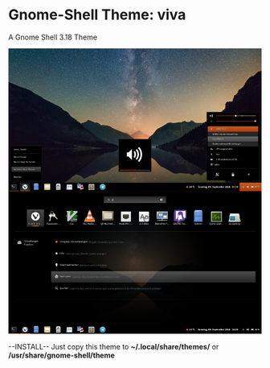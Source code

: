 Gnome-Shell Theme: viva
======================

A Gnome Shell 3.18 Theme

![Preview of the theme](https://github.com/vivaeltopo/gnome-shell-theme-viva/blob/master/Preview.png)

--INSTALL--
Just copy this theme to __~/.local/share/themes/__ or __/usr/share/gnome-shell/theme__
